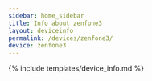 ```yaml
---
sidebar: home_sidebar
title: Info about zenfone3
layout: deviceinfo
permalink: /devices/zenfone3/
device: zenfone3
---
```

{% include templates/device_info.md %}
